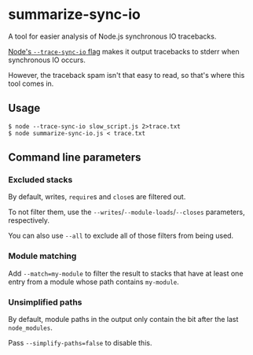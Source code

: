 # summarize-sync-io

A tool for easier analysis of Node.js synchronous IO tracebacks.

[Node's `--trace-sync-io` flag](https://github.com/nodejs/node/pull/1707)
makes it output tracebacks to stderr when synchronous IO occurs.

However, the traceback spam isn't that easy to read, so that's where
this tool comes in.

## Usage

```shell
$ node --trace-sync-io slow_script.js 2>trace.txt
$ node summarize-sync-io.js < trace.txt
```

## Command line parameters

### Excluded stacks

By default, writes, `require`s and `close`s are filtered out.

To not filter them, use the `--writes`/`--module-loads`/`--closes` parameters, respectively.

You can also use `--all` to exclude all of those filters from being used.

### Module matching

Add `--match=my-module` to filter the result to stacks that have at least one entry
from a module whose path contains `my-module`.

### Unsimplified paths

By default, module paths in the output only contain the bit after the last `node_modules`.

Pass `--simplify-paths=false` to disable this.
